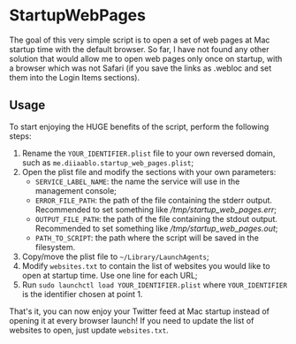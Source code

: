 # StartupWebPages

The goal of this very simple script is to open a set of web pages at Mac startup time with the default browser. So far, I have not found any other solution that would allow me to open web pages only once on startup, with a browser which was not Safari (if you save the links as .webloc and set them into the Login Items sections).

## Usage

To start enjoying the HUGE benefits of the script, perform the following steps:

1. Rename the `YOUR_IDENTIFIER.plist` file to your own reversed domain, such as `me.diiaablo.startup_web_pages.plist`;
2. Open the plist file and modify the sections with your own parameters:
    - `SERVICE_LABEL_NAME`: the name the service will use in the management console;
    - `ERROR_FILE_PATH`: the path of the file containing the stderr output. Recommended to set something like _/tmp/startup_web_pages.err_;
    - `OUTPUT_FILE_PATH`: the path of the file containing the stdout output. Recommended to set something like _/tmp/startup_web_pages.out_;
    - `PATH_TO_SCRIPT`: the path where the script will be saved in the filesystem.
3. Copy/move the plist file to `~/Library/LaunchAgents`;
4. Modify `websites.txt` to contain the list of websites you would like to open at startup time. Use one line for each URL;
5. Run `sudo launchctl load YOUR_IDENTIFIER.plist` where `YOUR_IDENTIFIER` is the identifier chosen at point 1.

That's it, you can now enjoy your Twitter feed at Mac startup instead of opening it at every browser launch! If you need to update the list of websites to open, just update `websites.txt`.